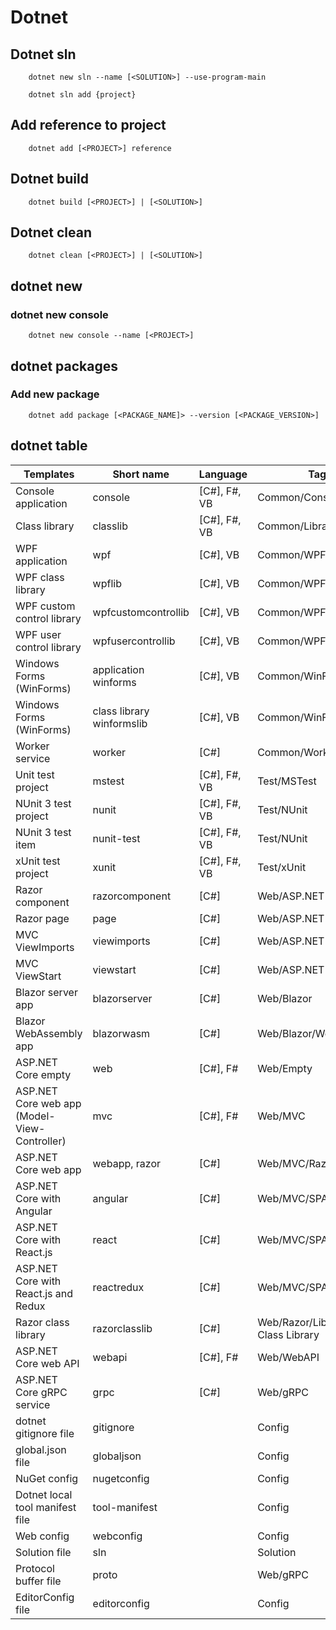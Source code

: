# Dotnet

## Dotnet sln

        dotnet new sln --name [<SOLUTION>] --use-program-main

        dotnet sln add {project}

## Add reference to project

        dotnet add [<PROJECT>] reference

## Dotnet build

        dotnet build [<PROJECT>] | [<SOLUTION>]

## Dotnet clean

        dotnet clean [<PROJECT>] | [<SOLUTION>]

## dotnet new

### dotnet new console

        dotnet new console --name [<PROJECT>]

## dotnet packages

### Add new package

        dotnet add package [<PACKAGE_NAME]> --version [<PACKAGE_VERSION>]

## dotnet table

|Templates|Short name|Language|Tags|Introduced|
|---------|----------|--------|----|----------|
|Console application	|console|	[C#], F#, VB|	Common/Console|	1.0|
|Class library	|classlib	|[C#], F#, VB|	Common/Library|	1.0|
|WPF application	|wpf|	[C#], VB|	Common/WPF|	3.0 (5.0 for VB)|
|WPF class library	|wpflib|	[C#], VB|	Common/WPF|	3.0 (5.0 for VB)|
|WPF custom control library	|wpfcustomcontrollib|	[C#], VB|	Common/WPF|	3.0 (5.0 for VB)|
|WPF user control library	|wpfusercontrollib|	[C#], VB|	Common/WPF|	3.0 (5.0 for VB)|
|Windows Forms (WinForms) |application	winforms|	[C#], VB|	Common/WinForms|	3.0 (5.0 for VB)|
|Windows Forms (WinForms) |class library	winformslib|	[C#], VB|	Common/WinForms|	3.0 (5.0 for VB)|
|Worker service	|worker	|[C#]	|Common/Worker/Web	|3.0|
|Unit test project	|mstest	|[C#], F#, VB	|Test/MSTest|	1.0|
|NUnit 3 test project	|nunit|	[C#], F#, VB	|Test/NUnit	|2.1.400|
|NUnit 3 test item	|nunit-test|	[C#], F#, VB	|Test/NUnit	|2.2|
|xUnit test project	|xunit|	[C#], F#, VB	|Test/xUnit	|1.0|
|Razor component	|razorcomponent|	[C#]	|Web/ASP.NET|	3.0|
|Razor page	|page	|[C#]	|Web/ASP.NET	|2.0|
|MVC ViewImports	|viewimports|	[C#]	|Web/ASP.NET	|2.0|
|MVC ViewStart	|viewstart	|[C#]	|Web/ASP.NET|	2.0|
|Blazor server app	|blazorserver|	[C#]	|Web/Blazor|	3.0|
|Blazor WebAssembly app	|blazorwasm|	[C#]	|Web/Blazor/WebAssembly|	3.1.300|
|ASP.NET Core empty	|web|	[C#], F#	|Web/Empty|	1.0|
|ASP.NET Core web app (Model-View-Controller)	|mvc	|[C#], F#	|Web/MVC	|1.0|
|ASP.NET Core web app	|webapp, razor	|[C#]	|Web/MVC/Razor Pages	|2.2, 2.0|
|ASP.NET Core with Angular	|angular	|[C#]	|Web/MVC/SPA	|2.0|
|ASP.NET Core with React.js	|react	|[C#]	|Web/MVC/SPA	|2.0|
|ASP.NET Core with React.js and Redux	|reactredux	|[C#]	|Web/MVC/SPA	|2.0|
|Razor class library	|razorclasslib	|[C#]	|Web/Razor/Library/Razor Class Library	|2.1|
|ASP.NET Core web API	|webapi	|[C#], F#	|Web/WebAPI|	1.0|
|ASP.NET Core gRPC service	|grpc	|[C#]	|Web/gRPC|	3.0|
|dotnet gitignore file	|gitignore|		|Config|	3.0|
|global.json file	|globaljson|		|Config|	2.0|
|NuGet config	|nugetconfig|		|Config|	1.0|
|Dotnet local tool manifest file	|tool-manifest|		|Config|	3.0|
|Web config	|webconfig|		|Config|	1.0|
|Solution file	|sln|		|Solution|	1.0|
|Protocol buffer file	|proto	|	|Web/gRPC|	3.0|
|EditorConfig file	|editorconfig|		|Config|	6.0|
